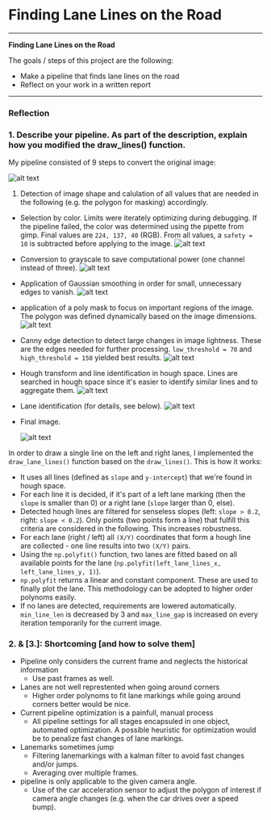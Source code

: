 # **Finding Lane Lines on the Road**

---

**Finding Lane Lines on the Road**

The goals / steps of this project are the following:
* Make a pipeline that finds lane lines on the road
* Reflect on your work in a written report

---

### Reflection

### 1. Describe your pipeline. As part of the description, explain how you modified the draw_lines() function.

My pipeline consisted of 9 steps to convert the original image:

![alt text](/readme/00_orig.png)

1. Detection of image shape and calulation of all values that are needed in the
   following (e.g. the polygon for masking) accordingly.
- Selection by color. Limits were iterately optimizing during debugging. If the
  pipeline failed, the color was determined using the pipette from gimp. Final
  values are `224, 137, 40` (RGB). From all values, a `safety = 10` is subtracted
  before applying to the image.
  ![alt text](/readme/02_color_filter.png)
- Conversion to grayscale to save computational power (one channel instead of three).
  ![alt text](/readme/03_grayscale.png)
- Application of Gaussian smoothing in order for small, unnecessary edges to
  vanish.
  ![alt text](/readme/04_smoothing.png)
- application of a poly mask to focus on important regions of the image. The
  polygon was defined dynamically based on the image dimensions.
  ![alt text](/readme/05_polygon.png)
- Canny edge detection to detect large changes in image lightness. These are
  the edges needed for further processing. `low_threshold = 70` and
  `high_threshold = 150` yielded best results.
  ![alt text](/readme/06_canny.png)
- Hough transform and line identification in hough space. Lines are searched in
  hough space since it's easier to identify similar lines and to aggregate them.
  ![alt text](/readme/07_hough.png)
- Lane identification (for details, see below).
  ![alt text](/readme/08_lanes.png)
- Final image.

  ![alt text](/readme/99_final.png)

In order to draw a single line on the left and right lanes, I implemented the
`draw_lane_lines()` function based on the `draw_lines()`. This is how it works:

- It uses all lines (defined as `slope` and `y-intercept`) that we're found in
  hough space.
- For each line it is decided, if it's part of a left lane marking (then the
  `slope` is smaller than 0) or a right lane (`slope` larger than 0, else).
- Detected hough lines are filtered for senseless slopes (left: `slope > 0.2`, right:
  `slope < 0.2`). Only points (two points form a line) that fulfill this criteria
  are considered in the following. This increases robustness.
- For each lane (right / left) all `(X/Y)` coordinates that form a hough line
  are collected - one line results into two `(X/Y)` pairs.
- Using the `np.polyfit()` function, two lanes are fitted based on all
  available points for the lane (`np.polyfit(left_lane_lines_x, left_lane_lines_y, 1)`).
- `np.polyfit` returns a linear and constant component. These are used to finally
  plot the lane. This methodology can be adopted to higher order polynoms easily.
- If no lanes are detected, requirements are lowered automatically. `min_line_len`
  is decreased by 3 and `max_line_gap` is increased on every iteration temporarily for the current image.

### 2. & [3.]: Shortcoming [and how to solve them]

- Pipeline only considers the current frame and neglects the historical information
    - Use past frames as well.
- Lanes are not well represtented when going around corners
    - Higher order polynoms to fit lane markings while going around corners better  would be nice.
- Current pipeline optimization is a painfull, manual process
    - All pipeline settings for all stages encapsuled in one object, automated
    optimization. A possible heuristic for optimization would be to penalize
    fast changes of lane markings.
- Lanemarks sometimes jump
    - Filtering lanemarkings with a kalman filter to avoid fast changes and/or jumps.
    - Averaging over multiple frames.
- pipeline is only applicable to the given camera angle.
  - Use of the car acceleration sensor to adjust the polygon of interest if
    camera angle changes (e.g. when the car drives over a speed bump).
